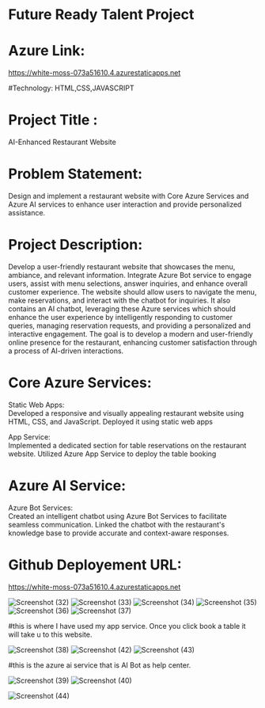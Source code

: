 # Future Ready Talent Project
# Azure Link:
https://white-moss-073a51610.4.azurestaticapps.net

#Technology: HTML,CSS,JAVASCRIPT

# Project Title :
AI-Enhanced Restaurant Website
# Problem Statement:
Design and implement a restaurant website with Core Azure Services and Azure AI services to enhance user interaction and provide personalized assistance.
# Project Description:
Develop a user-friendly restaurant website that showcases the menu, ambiance, and relevant information. Integrate Azure Bot service to engage users, assist with menu selections, answer inquiries, and enhance overall customer experience. 
The website should allow users to navigate the menu, make reservations, and interact with the chatbot for inquiries.
It also contains an AI chatbot, leveraging these Azure services which should enhance the user experience by intelligently responding to customer queries, managing reservation requests, and providing a personalized and interactive engagement. 
The goal is to develop a modern and user-friendly online presence for the restaurant, enhancing customer satisfaction through a process of AI-driven interactions.
# Core Azure Services:
Static Web Apps:  
Developed a responsive and visually appealing restaurant website using HTML, CSS, and JavaScript.
Deployed it using static web apps

App Service:  
Implemented a dedicated section for table reservations on the restaurant website.
Utilized Azure App Service to deploy the table booking
# Azure AI Service:
Azure Bot Services:   
Created an intelligent chatbot using Azure Bot Services to facilitate seamless communication.
Linked the chatbot with the restaurant's knowledge base to provide accurate and context-aware responses.
# Github Deployement URL:
https://white-moss-073a51610.4.azurestaticapps.net

![Screenshot (32)](https://github.com/yashshah5306/delight-frt/assets/154916099/65790d84-38ea-4fd0-a57e-5485820abd34)
![Screenshot (33)](https://github.com/yashshah5306/delight-frt/assets/154916099/2557d510-faf5-468b-a9fe-02238b5aa47b)
![Screenshot (34)](https://github.com/yashshah5306/delight-frt/assets/154916099/5cae2972-0f5f-4efd-b8fc-518a3ed4a438)
![Screenshot (35)](https://github.com/yashshah5306/delight-frt/assets/154916099/fff26f66-b362-4577-a577-6c35fcf59704)
![Screenshot (36)](https://github.com/yashshah5306/delight-frt/assets/154916099/16c57ff6-a158-459e-85b0-d827a0e9f545)
![Screenshot (37)](https://github.com/yashshah5306/delight-frt/assets/154916099/e0bfc223-fb96-459e-88f0-acfa0f1c7685)


#this is where I have used my app service. Once you click book a table it will take u to this website.

![Screenshot (38)](https://github.com/yashshah5306/delight-frt/assets/154916099/26e6efe2-b43e-4edf-8603-9f50fee061a2)
![Screenshot (42)](https://github.com/yashshah5306/delight-frt/assets/154916099/6d42c9fc-446a-4b3e-837c-66abae83f7ca)
![Screenshot (43)](https://github.com/yashshah5306/delight-frt/assets/154916099/50ecb464-8f41-4e82-b616-1f5ec94a9987)

#this is the azure ai service that is AI Bot as help center.

![Screenshot (39)](https://github.com/yashshah5306/delight-frt/assets/154916099/84e9888a-d708-4619-804b-668242e9f423)
![Screenshot (40)](https://github.com/yashshah5306/delight-frt/assets/154916099/70c2ebf0-243a-446f-9617-f1959bbd5241)

![Screenshot (44)](https://github.com/yashshah5306/delight-frt/assets/154916099/b3c8f738-8ef9-4dc2-828f-819d085b985f)

